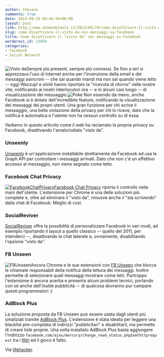 ```yaml
---
author: thesave
comments: true
date: 2013-09-29 09:44:56+00:00
layout: post
link: http://www.atomodelmale.it/2013/09/29/come-disattivare-il-visto-da-nei-messaggi-su-facebook/
slug: come-disattivare-il-visto-da-nei-messaggi-su-facebook
title: Come disattivare il "visto da" nei messaggi su Facebook
wordpress_id: 13850
categories:
- Facebook
- Social Network
---
```


![Visto da](http://www.atomodelmale.it/wp-content/uploads/2013/09/Visto-da-300x237.png)Sempre più presenti, sempre più connessi. Se fino a ieri si apprezzava l'uso di Internet anche per l'invenzione della email e dei messaggi asincroni -- che sai quando mandi ma non sai quando viene letto -- oggi Wazzup! e simili hanno riportato la "ricevuta di ritorno" nelle nostre vite, notificando ai nostri interlocutori ora -- e in alcuni casi luogo -- di visualizzazione del messaggio.![Poke](http://www.atomodelmale.it/wp-content/uploads/2013/09/Poke.gif) Non essendo da meno, anche Facebook si è dotato dell'incredibile feature, notificando la visualizzazione dei messaggi dei propri utenti. Una gran funzione per chi scrive il messaggio, una bella violazione della privacy per chi lo riceve, dato che la notifica è automatica e l'utente non ha nessun controllo su di essa.

Vediamo in questo articolo come il web ha reclamato la propria privacy su Facebook, disattivando l'amato/odiato "visto da".


### Unseenly


[Unseenly](https://apps.facebook.com/unseenly/) è un'applicazione installabile direttamente da Facebook ed usa le Graph API per controllare i messaggi arrivati. Dato che non c'è un effettivo accesso al messaggio, non viene segnato come letto.


### Facebook Chat Privacy


[![FacebookChatPrivacy](http://www.atomodelmale.it/wp-content/uploads/2013/09/FacebookChatPrivacy.png)Facebook Chat Privacy](https://chrome.google.com/webstore/detail/facebook-chat-privacy/gfpgaanechfneiboempkfjghninbibjn) riporta il controllo nelle mani dell'utente. L'estensione per Chrome è una delle soluzioni più complete e, oltre ad eliminare il "visto da", rimuove anche il "sta scrivendo" dalla chat di Facebook. Meglio di così.



### SocialReviver


[SocialReviver](http://www.socialreviver.net/) offre la possibilità di personalizzare Facebook in vari modi, ad esempio riportando il layout a quello classico -- quello del 2011, per intenderci --, disattivando la chat laterale e, ovviamente, disabilitando l'opzione "visto da".


### FB Unseen


![FBUnseen](http://www.atomodelmale.it/wp-content/uploads/2013/09/FBUnseen.png)Ancora Chrome e le sue estensioni con [FB Unseen](https://chrome.google.com/webstore/detail/fb-unseen/ihcedcpmfdpjijiamkaeaefgfagnnpei) che blocca le chiamate responsabili della notifica della lettura dei messaggi. Inoltre permette di selezionare quali messaggi mostrare come letti. Purtroppo l'estensione è ancora acerba e presenta alcuni problemi tecnici, portando con sé anche dell'inutile pubblicità -- di qualcosa dovranno pur campare questi programmatori :)


### AdBlock Plus


La soluzione proposta da FB Unseen può essere usata dagli utenti più smaliziati tramite [AdBlock Plus](https://adblockplus.org). L'estensione è stata ideata per leggere una blacklist pre-compilata di indirizzi "pubblicitari" e disabilitarli, ma permette di creare liste proprie. Una volta installato AdBlock Plus basta aggiungere l'indirizzo `facebook.com/ajax/mercury/change_read_status.php$xmlhttprequest` tra i [filtri](https://adblockplus.org/en/filters#basic) ed il gioco è fatto.

Via [lifehacker](http://lifehacker.com/how-can-i-turn-off-seen-by-messages-in-facebook-chat-1307702370?utm_source=feedburner&utm_medium=feed&utm_campaign=Feed%3A+lifehacker%2Ffull+%28Lifehacker%29).
